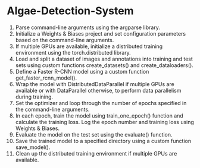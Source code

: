 # Algae-Detection-System

1. Parse command-line arguments using the argparse library.
2. Initialize a Weights & Biases project and set configuration parameters based on the command-line arguments.
3. If multiple GPUs are available, initialize a distributed training environment using the torch.distributed library.
4. Load and split a dataset of images and annotations into training and test sets using custom functions create_datasets() and create_dataloaders().
5. Define a Faster R-CNN model using a custom function get_faster_rcnn_model().
6. Wrap the model with DistributedDataParallel if multiple GPUs are available or with DataParallel otherwise, to perform data parallelism during training.
7. Set the optimizer and loop through the number of epochs specified in the command-line arguments.
8. In each epoch, train the model using train_one_epoch() function and calculate the training loss. Log the epoch number and training loss using Weights & Biases.
9. Evaluate the model on the test set using the evaluate() function.
10. Save the trained model to a specified directory using a custom function save_model().
11. Clean up the distributed training environment if multiple GPUs are available.
